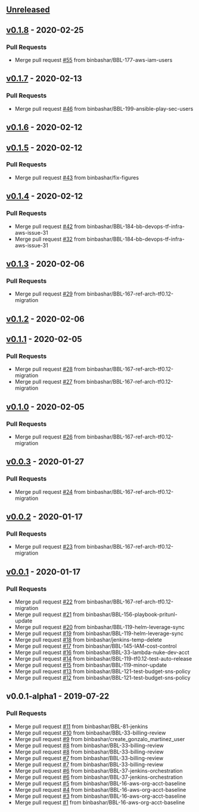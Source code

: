 <a name="unreleased"></a>
## [Unreleased]


<a name="v0.1.8"></a>
## [v0.1.8] - 2020-02-25
### Pull Requests
- Merge pull request [#55](https://github.com/binbashar/bb-devops-tf-infra-aws/issues/55) from binbashar/BBL-177-aws-iam-users


<a name="v0.1.7"></a>
## [v0.1.7] - 2020-02-13
### Pull Requests
- Merge pull request [#46](https://github.com/binbashar/bb-devops-tf-infra-aws/issues/46) from binbashar/BBL-199-ansible-play-sec-users


<a name="v0.1.6"></a>
## [v0.1.6] - 2020-02-12

<a name="v0.1.5"></a>
## [v0.1.5] - 2020-02-12
### Pull Requests
- Merge pull request [#43](https://github.com/binbashar/bb-devops-tf-infra-aws/issues/43) from binbashar/fix-figures


<a name="v0.1.4"></a>
## [v0.1.4] - 2020-02-12
### Pull Requests
- Merge pull request [#42](https://github.com/binbashar/bb-devops-tf-infra-aws/issues/42) from binbashar/BBL-184-bb-devops-tf-infra-aws-issue-31
- Merge pull request [#32](https://github.com/binbashar/bb-devops-tf-infra-aws/issues/32) from binbashar/BBL-184-bb-devops-tf-infra-aws-issue-31


<a name="v0.1.3"></a>
## [v0.1.3] - 2020-02-06
### Pull Requests
- Merge pull request [#29](https://github.com/binbashar/bb-devops-tf-infra-aws/issues/29) from binbashar/BBL-167-ref-arch-tf0.12-migration


<a name="v0.1.2"></a>
## [v0.1.2] - 2020-02-06

<a name="v0.1.1"></a>
## [v0.1.1] - 2020-02-05
### Pull Requests
- Merge pull request [#28](https://github.com/binbashar/bb-devops-tf-infra-aws/issues/28) from binbashar/BBL-167-ref-arch-tf0.12-migration
- Merge pull request [#27](https://github.com/binbashar/bb-devops-tf-infra-aws/issues/27) from binbashar/BBL-167-ref-arch-tf0.12-migration


<a name="v0.1.0"></a>
## [v0.1.0] - 2020-02-05
### Pull Requests
- Merge pull request [#26](https://github.com/binbashar/bb-devops-tf-infra-aws/issues/26) from binbashar/BBL-167-ref-arch-tf0.12-migration


<a name="v0.0.3"></a>
## [v0.0.3] - 2020-01-27
### Pull Requests
- Merge pull request [#24](https://github.com/binbashar/bb-devops-tf-infra-aws/issues/24) from binbashar/BBL-167-ref-arch-tf0.12-migration


<a name="v0.0.2"></a>
## [v0.0.2] - 2020-01-17
### Pull Requests
- Merge pull request [#23](https://github.com/binbashar/bb-devops-tf-infra-aws/issues/23) from binbashar/BBL-167-ref-arch-tf0.12-migration


<a name="v0.0.1"></a>
## [v0.0.1] - 2020-01-17
### Pull Requests
- Merge pull request [#22](https://github.com/binbashar/bb-devops-tf-infra-aws/issues/22) from binbashar/BBL-167-ref-arch-tf0.12-migration
- Merge pull request [#21](https://github.com/binbashar/bb-devops-tf-infra-aws/issues/21) from binbashar/BBL-156-playbook-pritunl-update
- Merge pull request [#20](https://github.com/binbashar/bb-devops-tf-infra-aws/issues/20) from binbashar/BBL-119-helm-leverage-sync
- Merge pull request [#19](https://github.com/binbashar/bb-devops-tf-infra-aws/issues/19) from binbashar/BBL-119-helm-leverage-sync
- Merge pull request [#18](https://github.com/binbashar/bb-devops-tf-infra-aws/issues/18) from binbashar/jenkins-temp-delete
- Merge pull request [#17](https://github.com/binbashar/bb-devops-tf-infra-aws/issues/17) from binbashar/BBL-145-IAM-cost-control
- Merge pull request [#16](https://github.com/binbashar/bb-devops-tf-infra-aws/issues/16) from binbashar/BBL-33-lambda-nuke-dev-acct
- Merge pull request [#14](https://github.com/binbashar/bb-devops-tf-infra-aws/issues/14) from binbashar/BBL-119-tf0.12-test-auto-release
- Merge pull request [#15](https://github.com/binbashar/bb-devops-tf-infra-aws/issues/15) from binbashar/BBL-119-minor-update
- Merge pull request [#13](https://github.com/binbashar/bb-devops-tf-infra-aws/issues/13) from binbashar/BBL-121-test-budget-sns-policy
- Merge pull request [#12](https://github.com/binbashar/bb-devops-tf-infra-aws/issues/12) from binbashar/BBL-121-test-budget-sns-policy


<a name="v0.0.1-alpha1"></a>
## v0.0.1-alpha1 - 2019-07-22
### Pull Requests
- Merge pull request [#11](https://github.com/binbashar/bb-devops-tf-infra-aws/issues/11) from binbashar/BBL-81-jenkins
- Merge pull request [#10](https://github.com/binbashar/bb-devops-tf-infra-aws/issues/10) from binbashar/BBL-33-billing-review
- Merge pull request [#9](https://github.com/binbashar/bb-devops-tf-infra-aws/issues/9) from binbashar/create_gonzalo_martinez_user
- Merge pull request [#8](https://github.com/binbashar/bb-devops-tf-infra-aws/issues/8) from binbashar/BBL-33-billing-review
- Merge pull request [#8](https://github.com/binbashar/bb-devops-tf-infra-aws/issues/8) from binbashar/BBL-33-billing-review
- Merge pull request [#7](https://github.com/binbashar/bb-devops-tf-infra-aws/issues/7) from binbashar/BBL-33-billing-review
- Merge pull request [#7](https://github.com/binbashar/bb-devops-tf-infra-aws/issues/7) from binbashar/BBL-33-billing-review
- Merge pull request [#6](https://github.com/binbashar/bb-devops-tf-infra-aws/issues/6) from binbashar/BBL-37-jenkins-orchestration
- Merge pull request [#6](https://github.com/binbashar/bb-devops-tf-infra-aws/issues/6) from binbashar/BBL-37-jenkins-orchestration
- Merge pull request [#5](https://github.com/binbashar/bb-devops-tf-infra-aws/issues/5) from binbashar/BBL-16-aws-org-acct-baseline
- Merge pull request [#4](https://github.com/binbashar/bb-devops-tf-infra-aws/issues/4) from binbashar/BBL-16-aws-org-acct-baseline
- Merge pull request [#3](https://github.com/binbashar/bb-devops-tf-infra-aws/issues/3) from binbashar/BBL-16-aws-org-acct-baseline
- Merge pull request [#1](https://github.com/binbashar/bb-devops-tf-infra-aws/issues/1) from binbashar/BBL-16-aws-org-acct-baseline


[Unreleased]: https://github.com/binbashar/bb-devops-tf-infra-aws/compare/v0.1.8...HEAD
[v0.1.8]: https://github.com/binbashar/bb-devops-tf-infra-aws/compare/v0.1.7...v0.1.8
[v0.1.7]: https://github.com/binbashar/bb-devops-tf-infra-aws/compare/v0.1.6...v0.1.7
[v0.1.6]: https://github.com/binbashar/bb-devops-tf-infra-aws/compare/v0.1.5...v0.1.6
[v0.1.5]: https://github.com/binbashar/bb-devops-tf-infra-aws/compare/v0.1.4...v0.1.5
[v0.1.4]: https://github.com/binbashar/bb-devops-tf-infra-aws/compare/v0.1.3...v0.1.4
[v0.1.3]: https://github.com/binbashar/bb-devops-tf-infra-aws/compare/v0.1.2...v0.1.3
[v0.1.2]: https://github.com/binbashar/bb-devops-tf-infra-aws/compare/v0.1.1...v0.1.2
[v0.1.1]: https://github.com/binbashar/bb-devops-tf-infra-aws/compare/v0.1.0...v0.1.1
[v0.1.0]: https://github.com/binbashar/bb-devops-tf-infra-aws/compare/v0.0.3...v0.1.0
[v0.0.3]: https://github.com/binbashar/bb-devops-tf-infra-aws/compare/v0.0.2...v0.0.3
[v0.0.2]: https://github.com/binbashar/bb-devops-tf-infra-aws/compare/v0.0.1...v0.0.2
[v0.0.1]: https://github.com/binbashar/bb-devops-tf-infra-aws/compare/v0.0.1-alpha1...v0.0.1

